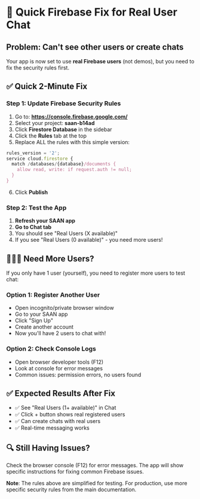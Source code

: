 # 🚀 Quick Firebase Fix for Real User Chat

## Problem: Can't see other users or create chats

Your app is now set to use **real Firebase users** (not demos), but you need to fix the security rules first.

## ✅ Quick 2-Minute Fix

### Step 1: Update Firebase Security Rules

1. Go to: **https://console.firebase.google.com/**
2. Select your project: **saan-b14ad**
3. Click **Firestore Database** in the sidebar
4. Click the **Rules** tab at the top
5. Replace ALL the rules with this simple version:

```javascript
rules_version = '2';
service cloud.firestore {
  match /databases/{database}/documents {
    allow read, write: if request.auth != null;
  }
}
```

6. Click **Publish**

### Step 2: Test the App

1. **Refresh your SAAN app**
2. **Go to Chat tab**
3. You should see "Real Users (X available)"
4. If you see "Real Users (0 available)" - you need more users!

## 🧑‍🤝‍🧑 Need More Users?

If you only have 1 user (yourself), you need to register more users to test chat:

### Option 1: Register Another User

- Open incognito/private browser window
- Go to your SAAN app
- Click "Sign Up"
- Create another account
- Now you'll have 2 users to chat with!

### Option 2: Check Console Logs

- Open browser developer tools (F12)
- Look at console for error messages
- Common issues: permission errors, no users found

## ✅ Expected Results After Fix

- ✅ See "Real Users (1+ available)" in Chat
- ✅ Click + button shows real registered users
- ✅ Can create chats with real users
- ✅ Real-time messaging works

## 🔍 Still Having Issues?

Check the browser console (F12) for error messages. The app will show specific instructions for fixing common Firebase issues.

**Note**: The rules above are simplified for testing. For production, use more specific security rules from the main documentation.
